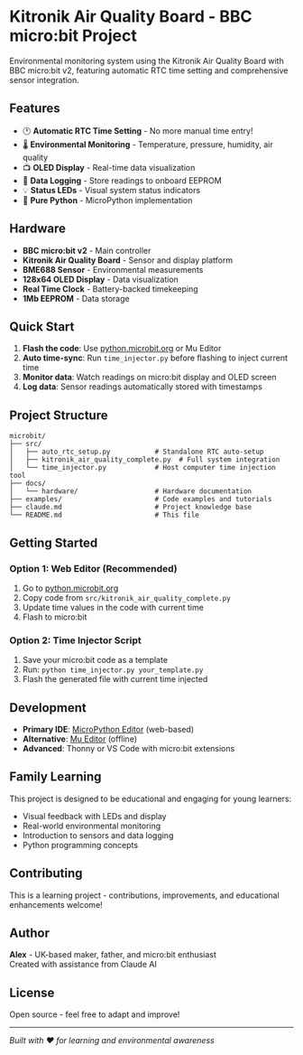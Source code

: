 # Kitronik Air Quality Board - BBC micro:bit Project

Environmental monitoring system using the Kitronik Air Quality Board with BBC micro:bit v2, featuring automatic RTC time setting and comprehensive sensor integration.

## Features

- 🕐 **Automatic RTC Time Setting** - No more manual time entry!
- 🌡️ **Environmental Monitoring** - Temperature, pressure, humidity, air quality
- 📺 **OLED Display** - Real-time data visualization  
- 💾 **Data Logging** - Store readings to onboard EEPROM
- 💡 **Status LEDs** - Visual system status indicators
- 🐍 **Pure Python** - MicroPython implementation

## Hardware

- **BBC micro:bit v2** - Main controller
- **Kitronik Air Quality Board** - Sensor and display platform
- **BME688 Sensor** - Environmental measurements
- **128x64 OLED Display** - Data visualization
- **Real Time Clock** - Battery-backed timekeeping
- **1Mb EEPROM** - Data storage

## Quick Start

1. **Flash the code**: Use [python.microbit.org](https://python.microbit.org) or Mu Editor
2. **Auto time-sync**: Run `time_injector.py` before flashing to inject current time
3. **Monitor data**: Watch readings on micro:bit display and OLED screen
4. **Log data**: Sensor readings automatically stored with timestamps

## Project Structure

```
microbit/
├── src/
│   ├── auto_rtc_setup.py           # Standalone RTC auto-setup
│   ├── kitronik_air_quality_complete.py  # Full system integration
│   └── time_injector.py            # Host computer time injection tool
├── docs/
│   └── hardware/                   # Hardware documentation
├── examples/                       # Code examples and tutorials
├── claude.md                       # Project knowledge base
└── README.md                       # This file
```

## Getting Started

### Option 1: Web Editor (Recommended)
1. Go to [python.microbit.org](https://python.microbit.org)
2. Copy code from `src/kitronik_air_quality_complete.py`
3. Update time values in the code with current time
4. Flash to micro:bit

### Option 2: Time Injector Script
1. Save your micro:bit code as a template
2. Run: `python time_injector.py your_template.py`
3. Flash the generated file with current time injected

## Development

- **Primary IDE**: [MicroPython Editor](https://python.microbit.org) (web-based)
- **Alternative**: [Mu Editor](https://codewith.mu) (offline)
- **Advanced**: Thonny or VS Code with micro:bit extensions

## Family Learning

This project is designed to be educational and engaging for young learners:
- Visual feedback with LEDs and display
- Real-world environmental monitoring
- Introduction to sensors and data logging
- Python programming concepts

## Contributing

This is a learning project - contributions, improvements, and educational enhancements welcome!

## Author

**Alex** - UK-based maker, father, and micro:bit enthusiast  
Created with assistance from Claude AI

## License

Open source - feel free to adapt and improve!

---

*Built with ❤️ for learning and environmental awareness*
